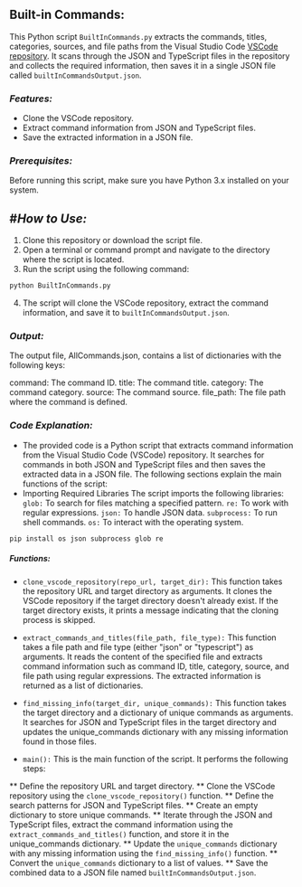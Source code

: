 ## **Built-in Commands:**

This Python script `BuiltInCommands.py` extracts the commands, titles, categories, sources, and file paths from the Visual Studio Code [VSCode repository](https://github.com/microsoft/vscode). It scans through the JSON and TypeScript files in the repository and collects the required information, then saves it in a single JSON file called `builtInCommandsOutput.json`.

### *Features:*

- Clone the VSCode repository.
- Extract command information from JSON and TypeScript files.
- Save the extracted information in a JSON file.

### *Prerequisites:*

Before running this script, make sure you have Python 3.x installed on your system.

## #*How to Use:*

1. Clone this repository or download the script file.
2. Open a terminal or command prompt and navigate to the directory where the script is located.
3. Run the script using the following command:

```bash
python BuiltInCommands.py
```
4. The script will clone the VSCode repository, extract the command information, and save it to `builtInCommandsOutput.json`.

### *Output:*
The output file, AllCommands.json, contains a list of dictionaries with the following keys:

command: The command ID.
title: The command title.
category: The command category.
source: The command source.
file_path: The file path where the command is defined.


### *Code Explanation:*
* The provided code is a Python script that extracts command information from the Visual Studio Code (VSCode) repository. It searches for commands in both JSON and TypeScript files and then saves the extracted data in a JSON file. The following sections explain the main functions of the script:
* Importing Required Libraries
The script imports the following libraries:
`glob:` To search for files matching a specified pattern.
`re:` To work with regular expressions.
`json:` To handle JSON data.
`subprocess:` To run shell commands.
`os:` To interact with the operating system.
```
pip install os json subprocess glob re
```


##### *Functions:*
* `clone_vscode_repository(repo_url, target_dir):` This function takes the repository URL and target directory as arguments. It clones the VSCode repository if the target directory doesn't already exist. If the target directory exists, it prints a message indicating that the cloning process is skipped.

* `extract_commands_and_titles(file_path, file_type):` This function takes a file path and file type (either "json" or "typescript") as arguments. It reads the content of the specified file and extracts command information such as command ID, title, category, source, and file path using regular expressions. The extracted information is returned as a list of dictionaries.

* `find_missing_info(target_dir, unique_commands):` This function takes the target directory and a dictionary of unique commands as arguments. It searches for JSON and TypeScript files in the target directory and updates the unique_commands dictionary with any missing information found in those files.

* `main():` This is the main function of the script. It performs the following steps:

** Define the repository URL and target directory.
** Clone the VSCode repository using the `clone_vscode_repository()` function.
** Define the search patterns for JSON and TypeScript files.
** Create an empty dictionary to store unique commands.
** Iterate through the JSON and TypeScript files, extract the command information using the `extract_commands_and_titles()` function, and store it in the unique_commands dictionary.
** Update the `unique_commands` dictionary with any missing information using the `find_missing_info()` function.
** Convert the `unique_commands` dictionary to a list of values.
** Save the combined data to a JSON file named `builtInCommandsOutput.json`.
